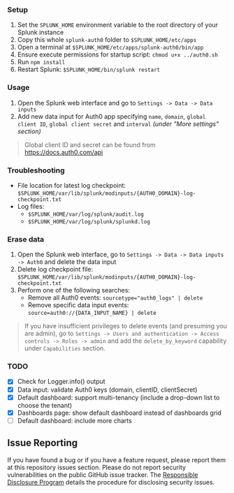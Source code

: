 ### Setup

1. Set the `SPLUNK_HOME` environment variable to the root directory of your Splunk instance
2. Copy this whole `splunk-auth0` folder to `$SPLUNK_HOME/etc/apps`
3. Open a terminal at `$SPLUNK_HOME/etc/apps/splunk-auth0/bin/app`
4. Ensure execute permissions for startup script: `chmod u+x ../auth0.sh`
4. Run `npm install`
5. Restart Splunk: `$SPLUNK_HOME/bin/splunk restart`

### Usage

1. Open the Splunk web interface and go to `Settings -> Data -> Data inputs`
2. Add new data input for Auth0 app specifying `name`, `domain`, `global client ID`, `global client secret` and `interval` _(under "More settings" section)_

> Global client ID and secret can be found from https://docs.auth0.com/api

### Troubleshooting

* File location for latest log checkpoint: `$SPLUNK_HOME/var/lib/splunk/modinputs/{AUTH0_DOMAIN}-log-checkpoint.txt`
* Log files:
	* `$SPLUNK_HOME/var/log/splunk/audit.log`
	* `$SPLUNK_HOME/var/log/splunk/splunkd.log`

### Erase data

1. Open the Splunk web interface, go to `Settings -> Data -> Data inputs -> Auth0` and delete the data input
2. Delete log checkpoint file: `$SPLUNK_HOME/var/lib/splunk/modinputs/{AUTH0_DOMAIN}-log-checkpoint.txt`
3. Perform one of the following searches:
	* Remove all Auth0 events: `sourcetype="auth0_logs" | delete`
	* Remove specific data input events: `source=auth0://{DATA_INPUT_NAME} | delete`

> If you have insufficient privileges to delete events (and presuming you are admin), go to `Settings -> Users and authentication -> Access controls -> Roles -> admin` and add the `delete_by_keyword` capability under `Capabilities` section.

### TODO

- [x] Check for Logger.info() output
- [x] Data input: validate Auth0 keys (domain, clientID, clientSecret)
- [x] Default dashboard: support multi-tenancy (include a drop-down list to choose the tenant)
- [x] Dashboards page: show default dashboard instead of dashboards grid
- [ ] Default dashboard: include more charts

## Issue Reporting

If you have found a bug or if you have a feature request, please report them at this repository issues section. Please do not report security vulnerabilities on the public GitHub issue tracker. The [Responsible Disclosure Program](https://auth0.com/whitehat) details the procedure for disclosing security issues.
